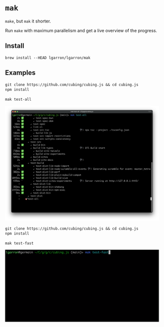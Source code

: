 # `mak`

`make`, but `mak` it shorter.

Run `make` with maximum parallelism and get a live overview of the progress.

## Install

```shell
brew install --HEAD lgarron/lgarron/mak
```

## Examples

```shell
git clone https://github.com/cubing/cubing.js && cd cubing.js
npm install

mak test-all
```
![`mak` in action](readme/screenshot.png)

```shell
git clone https://github.com/cubing/cubing.js && cd cubing.js
npm install

mak test-fast
```

<img width="1267" alg="`mak` in action" src="readme/demo.gif">
